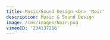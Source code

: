```yaml
---
title: Music/Sound Design <br> 'Noir'
description: Music & Sound Design
image: /cms/images/Noir.png
vimeoID: '234137216'
---
```


